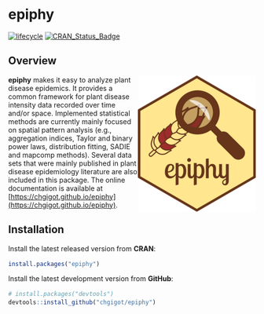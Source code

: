 # epiphy

[![lifecycle](https://img.shields.io/badge/lifecycle-maturing-blue.svg)](https://www.r-pkg.org/pkg/epiphy)
[![CRAN_Status_Badge](http://www.r-pkg.org/badges/version/epiphy)](https://cran.r-project.org/package=epiphy)

## Overview

<img src="man/figures/logo.png" align="right" />

**epiphy** makes it easy to analyze plant disease epidemics. It provides a common framework for plant disease intensity data recorded over time and/or space. Implemented statistical methods are currently mainly focused on spatial pattern analysis (e.g., aggregation indices, Taylor and binary power laws, distribution fitting, SADIE and mapcomp methods). Several data sets that were mainly published in plant disease epidemiology literature are also included in this package. The online documentation is available at [https://chgigot.github.io/epiphy](https://chgigot.github.io/epiphy).

## Installation

Install the latest released version from **CRAN**:

```r
install.packages("epiphy")
```

Install the latest development version from **GitHub**:

```r
# install.packages("devtools")
devtools::install_github("chgigot/epiphy")
```
